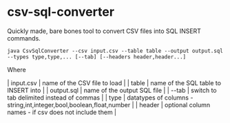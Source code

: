 # csv-sql-converter

Quickly made, bare bones tool to convert CSV files into SQL INSERT commands.

```
java CsvSqlConverter --csv input.csv --table table --output output.sql --types type,type,... [--tab] [--headers header,header...]
```

Where

| input.csv | name of the CSV file to load |
| table | name of the SQL table to INSERT into |
| output.sql | name of the output SQL file |
| --tab | switch to tab delimited instead of commas |
| type | datatypes of columns - string,int,integer,bool,boolean,float,number |
| header | optional column names - if csv does not include them |

